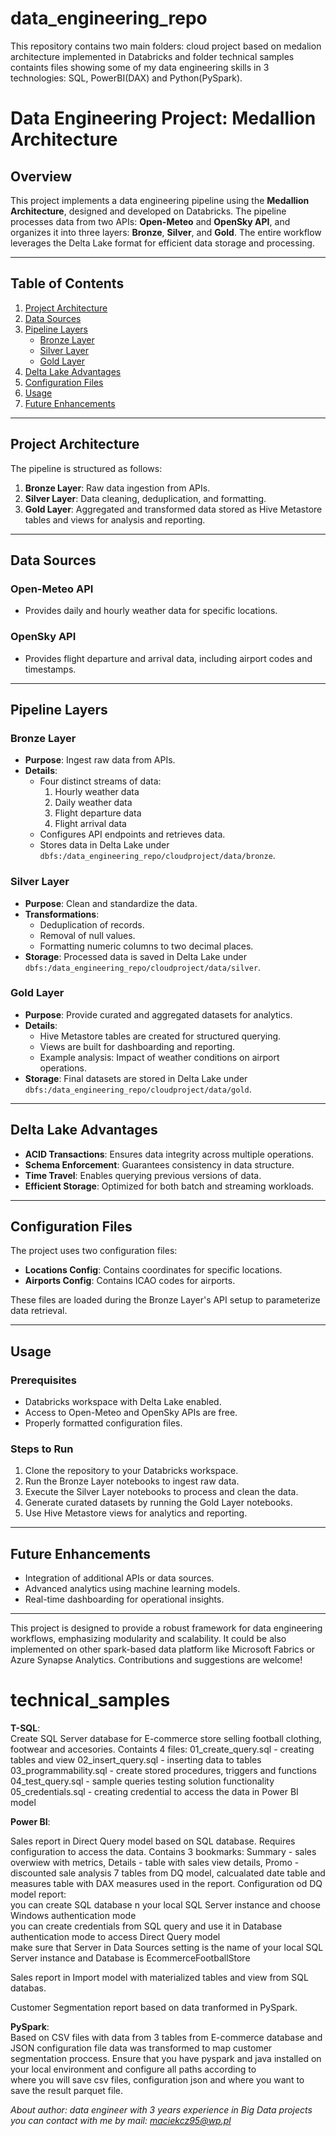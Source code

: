 # data_engineering_repo
This repository contains two main folders: cloud project based on medalion architecture implemented in Databricks and folder technical samples containts files showing some of my data engineering skills in 3 technologies: SQL, PowerBI(DAX) and Python(PySpark).  

# Data Engineering Project: Medallion Architecture

## Overview

This project implements a data engineering pipeline using the **Medallion Architecture**, designed and developed on Databricks. The pipeline processes data from two APIs: **Open-Meteo** and **OpenSky API**, and organizes it into three layers: **Bronze**, **Silver**, and **Gold**. The entire workflow leverages the Delta Lake format for efficient data storage and processing.

---

## Table of Contents

1. [Project Architecture](#project-architecture)
2. [Data Sources](#data-sources)
3. [Pipeline Layers](#pipeline-layers)
   - [Bronze Layer](#bronze-layer)
   - [Silver Layer](#silver-layer)
   - [Gold Layer](#gold-layer)
4. [Delta Lake Advantages](#delta-lake-advantages)
5. [Configuration Files](#configuration-files)
6. [Usage](#usage)
7. [Future Enhancements](#future-enhancements)

---

## Project Architecture

The pipeline is structured as follows:

1. **Bronze Layer**: Raw data ingestion from APIs.
2. **Silver Layer**: Data cleaning, deduplication, and formatting.
3. **Gold Layer**: Aggregated and transformed data stored as Hive Metastore tables and views for analysis and reporting.

---

## Data Sources

### Open-Meteo API

- Provides daily and hourly weather data for specific locations.

### OpenSky API

- Provides flight departure and arrival data, including airport codes and timestamps.

---

## Pipeline Layers

### Bronze Layer

- **Purpose**: Ingest raw data from APIs.
- **Details**:
  - Four distinct streams of data:
    1. Hourly weather data
    2. Daily weather data
    3. Flight departure data
    4. Flight arrival data
  - Configures API endpoints and retrieves data.
  - Stores data in Delta Lake under `dbfs:/data_engineering_repo/cloudproject/data/bronze`.

### Silver Layer

- **Purpose**: Clean and standardize the data.
- **Transformations**:
  - Deduplication of records.
  - Removal of null values.
  - Formatting numeric columns to two decimal places.
- **Storage**: Processed data is saved in Delta Lake under `dbfs:/data_engineering_repo/cloudproject/data/silver`.

### Gold Layer

- **Purpose**: Provide curated and aggregated datasets for analytics.
- **Details**:
  - Hive Metastore tables are created for structured querying.
  - Views are built for dashboarding and reporting.
  - Example analysis: Impact of weather conditions on airport operations.
- **Storage**: Final datasets are stored in Delta Lake under `dbfs:/data_engineering_repo/cloudproject/data/gold`.

---

## Delta Lake Advantages

- **ACID Transactions**: Ensures data integrity across multiple operations.
- **Schema Enforcement**: Guarantees consistency in data structure.
- **Time Travel**: Enables querying previous versions of data.
- **Efficient Storage**: Optimized for both batch and streaming workloads.

---

## Configuration Files

The project uses two configuration files:

- **Locations Config**: Contains coordinates for specific locations.
- **Airports Config**: Contains ICAO codes for airports.

These files are loaded during the Bronze Layer's API setup to parameterize data retrieval.

---

## Usage

### Prerequisites

- Databricks workspace with Delta Lake enabled.
- Access to Open-Meteo and OpenSky APIs are free.
- Properly formatted configuration files.

### Steps to Run

1. Clone the repository to your Databricks workspace.
2. Run the Bronze Layer notebooks to ingest raw data.
3. Execute the Silver Layer notebooks to process and clean the data.
4. Generate curated datasets by running the Gold Layer notebooks.
5. Use Hive Metastore views for analytics and reporting.

---

## Future Enhancements

- Integration of additional APIs or data sources.
- Advanced analytics using machine learning models.
- Real-time dashboarding for operational insights.

---

This project is designed to provide a robust framework for data engineering workflows, emphasizing modularity and scalability. It could be also implemented on other spark-based data platform like Microsoft Fabrics or Azure Synapse Analytics. Contributions and suggestions are welcome!

# technical_samples

**T-SQL**:  
Create SQL Server database for E-commerce store selling football clothing, footwear and accesories. Containts 4 files:
01_create_query.sql - creating tables and view
02_insert_query.sql - inserting data to tables
03_programmability.sql - create stored procedures, triggers and functions
04_test_query.sql - sample queries testing solution functionality
05_credentials.sql - creating credential to access the data in Power BI model  
  
**Power BI**:  
  
Sales report in Direct Query model based on SQL database. Requires configuration to access the data. Contains 3 bookmarks:
Summary - sales overwiew with metrics, Details - table with sales view details, Promo - discounted sale analysis
7 tables from DQ model, calcualated date table and measures table with DAX measures used in the report.
Configuration od DQ model report:  
you can create SQL database n your local SQL Server instance and choose Windows authentication mode  
you can create credentials from SQL query and use it in Database authentication mode to access Direct Query model  
make sure that Server in Data Sources setting is the name of your local SQL Server instance and Database is EcommerceFootballStore  
  
Sales report in Import model with materialized tables and view from SQL databas.  

Customer Segmentation report based on data tranformed in PySpark.  

**PySpark**:  
Based on CSV files with data from 3 tables from E-commerce database and JSON configuration file data was transformed to map customer  
segmentation proccess. Ensure that you have pyspark and java installed on your local environment and configure all paths according to  
where you will save csv files, configuration json and where you want to save the result parquet file.

*About author:
data engineer with 3 years experience in Big Data projects
you can contact with me by mail: maciekcz95@wp.pl*


